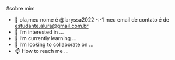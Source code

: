 #sobre mim

- 👋 ola,meu nome é   @laryssa2022
-:-1 meu email de contato é de estudante.alura@gmail.com.br
- 👀 I’m interested in ...
- 🌱 I’m currently learning ...
- 💞️ I’m looking to collaborate on ...
- 📫 How to reach me ...

<!---
laryssa2022/laryssa2022 is a ✨ special ✨ repository because its `README.md` (this file) appears on your GitHub profile.
You can click the Preview link to take a look at your changes.
--->
